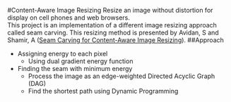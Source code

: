 #Content-Aware Image Resizing
Resize an image without distortion for display on cell phones and web browsers.<br>
This project is an implementation of a different image resizing approach called seam carving. This resizing method is presented by Avidan, S and Shamir, A ([Seam Carving for Content-Aware Image Resizing](http://graphics.cs.cmu.edu/courses/15-463/2007_fall/hw/proj2/imret.pdf)).
##Approach
* Assigning energy to each pixel
  * Using dual gradient energy function
* Finding the seam with minimum energy
  * Process the image as an edge-weighted Directed Acyclic Graph (DAG)
  * Find the shortest path using Dynamic Programming 

